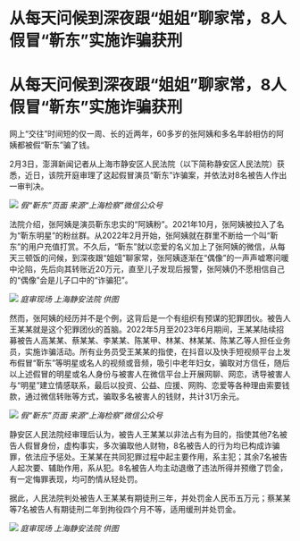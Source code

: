 # 从每天问候到深夜跟“姐姐”聊家常，8人假冒“靳东”实施诈骗获刑

# 从每天问候到深夜跟“姐姐”聊家常，8人假冒“靳东”实施诈骗获刑

网上“交往”时间短的仅一周、长的近两年，60多岁的张阿姨和多名年龄相仿的阿姨都被假“靳东”骗了钱。

2月3日，澎湃新闻记者从上海市静安区人民法院（以下简称静安区人民法院）获悉，近日，该院开庭审理了这起假冒演员“靳东”诈骗案，并依法对8名被告人作出一审判决。

![](https://inews.gtimg.com/om_bt/OpgA2Yo3JWj1oe7xF-5Vs5jEVGeL9IfusJbTlSUpaSpeEAA/1000)
_假“靳东”页面 来源“上海检察”微信公众号_

法院介绍，张阿姨是演员靳东忠实的“阿姨粉”。2021年10月，张阿姨被拉入了名为“靳东明星”的粉丝群。从2022年2月开始，张阿姨就在群里不断给一个叫“靳东”的用户充值打赏。不久后，“靳东”就以恋爱的名义加上了张阿姨的微信，从每天三顿饭的问候，到深夜跟“姐姐”聊家常，张阿姨逐渐在“偶像”的一声声嘘寒问暖中沦陷，先后向其转账近20万元，直至儿子发现后报警，张阿姨仍不愿相信自己的“偶像”会是儿子口中的“诈骗犯”。

![](https://inews.gtimg.com/om_bt/OqCroi4sxjO5RciC9qWmrXcK8GXF4qObtjHzKR4Eegx1QAA/1000)
_庭审现场 上海静安法院 供图_

然而，张阿姨的经历并不是个例，这背后是一个有组织有预谋的犯罪团伙。被告人王某某就是这个犯罪团伙的首脑。2022年5月至2023年6月期间，王某某陆续招募被告人高某某、蔡某某、李某某、陈某甲、林某、林某某、陈某乙等人担任业务员，实施诈骗活动。所有业务员受王某某的指使，在抖音以及快手短视频平台上发布假冒“靳东”等明星或名人的视频或音频，吸引中老年妇女，骗取对方信任，随后以上述假冒的明星或名人身份与被害人在微信平台上开展网聊、网恋，诱导被害人与“明星”建立情感联系，最后以投资、公益、应援、网购、恋爱等各种理由索要钱款，通过微信转账等方式，骗取多名被害人的钱财，共计31万余元。

![](https://inews.gtimg.com/om_bt/Ox_uymQmPnVJVcnwr7YVNDguIAXThHoT7hHC5YpnrACxcAA/1000)
_假“靳东”页面 来源“上海检察”微信公众号_

静安区人民法院经审理后认为，被告人王某某以非法占有为目的，指使其他7名被告人假冒身份，虚构事实，多次骗取他人财物，8名被告人的行为均已构成诈骗罪，依法应予惩处。王某某在共同犯罪过程中起主要作用，系主犯；其余7名被告人起次要、辅助作用，系从犯。8名被告人均主动退缴了违法所得并预缴了罚金，有一定悔罪表现，均可酌情从轻处罚。

据此，人民法院判处被告人王某某有期徒刑三年，并处罚金人民币五万元；蔡某某等7名被告人有期徒刑二年到拘役四个月不等，适用缓刑并处罚金。

![](https://inews.gtimg.com/om_bt/O5cvvtgYBbQ3bCZfwEw1s9swwGjH70KV6PTpaUah5E1qQAA/1000)
_庭审现场 上海静安法院 供图_

